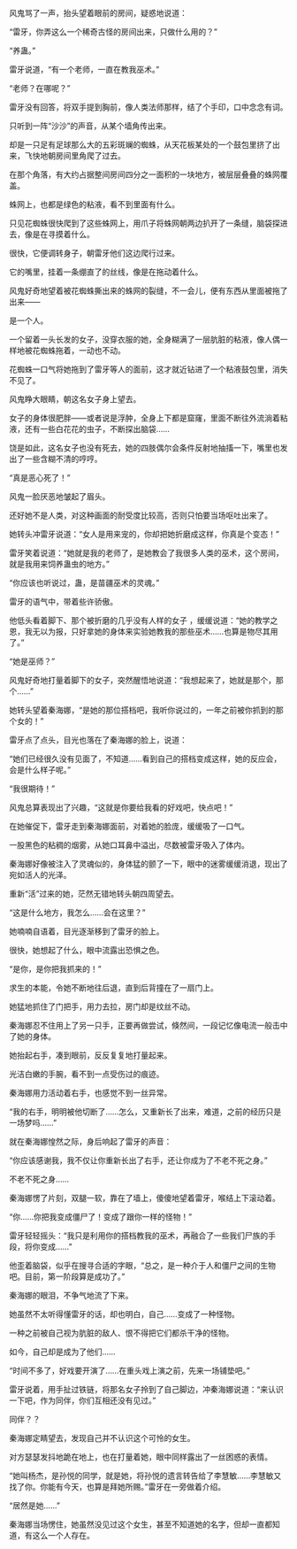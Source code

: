 风鬼骂了一声，抬头望着眼前的房间，疑惑地说道：

“雷牙，你弄这么一个稀奇古怪的房间出来，只做什么用的？”

“养蛊。”

雷牙说道，“有一个老师，一直在教我巫术。”

“老师？在哪呢？”

雷牙没有回答，将双手提到胸前，像人类法师那样，结了个手印，口中念念有词。

只听到一阵“沙沙”的声音，从某个墙角传出来。

却是一只足有足球那么大的五彩斑斓的蜘蛛，从天花板某处的一个鼓包里挤了出来，飞快地朝房间里角爬了过去。

在那个角落，有大约占据整间房间四分之一面积的一块地方，被层层叠叠的蛛网覆盖。

蛛网上，也都是绿色的粘液，看不到里面有什么。

只见花蜘蛛很快爬到了这些蛛网上，用爪子将蛛网朝两边扒开了一条缝，脑袋探进去，像是在寻摸着什么。

很快，它便调转身子，朝雷牙他们这边爬行过来。

它的嘴里，挂着一条绷直了的丝线，像是在拖动着什么。

风鬼好奇地望着被花蜘蛛撕出来的蛛网的裂缝，不一会儿，便有东西从里面被拖了出来——

是一个人。

一个留着一头长发的女子，没穿衣服的她，全身糊满了一层肮脏的粘液，像人偶一样地被花蜘蛛拖着，一动也不动。

花蜘蛛一口气将她拖到了雷牙等人的面前，这才就近钻进了一个粘液鼓包里，消失不见了。

风鬼睁大眼睛，朝这名女子身上望去。

女子的身体很肥胖——或者说是浮肿，全身上下都是窟窿，里面不断往外流淌着粘液，还有一些白花花的虫子，不断探出脑袋……

饶是如此，这名女子也没有死去，她的四肢偶尔会条件反射地抽搐一下，嘴里也发出了一些含糊不清的哼哼。

“真是恶心死了！”

风鬼一脸厌恶地皱起了眉头。

还好她不是人类，对这种画面的耐受度比较高，否则只怕要当场呕吐出来了。

她转头冲雷牙说道：“女人是用来宠的，你却把她折磨成这样，你真是个变态！”

雷牙笑着说道：“她就是我的老师了，是她教会了我很多人类的巫术，这个房间，就是我用来饲养蛊虫的地方。”

“你应该也听说过，蛊，是苗疆巫术的灵魂。”

雷牙的语气中，带着些许骄傲。

他低头看着脚下、那个被折磨的几乎没有人样的女子 ，缓缓说道：“她的教学之恩，我无以为报，只好拿她的身体来实验她教我的那些巫术……也算是物尽其用了。”

“她是巫师？”

风鬼好奇地打量着脚下的女子，突然醒悟地说道：“我想起来了，她就是那个，那个……”

她转头望着秦海娜，“是她的那位搭档吧，我听你说过的，一年之前被你抓到的那个女的！”

雷牙点了点头，目光也落在了秦海娜的脸上，说道：

“她们已经很久没有见面了，不知道……看到自己的搭档变成这样，她的反应会，会是什么样子呢。”

“我很期待！”

风鬼总算表现出了兴趣，“这就是你要给我看的好戏吧，快点吧！”

在她催促下，雷牙走到秦海娜面前，对着她的脸庞，缓缓吸了一口气。

一股黑色的粘稠的烟雾，从她口耳鼻中溢出，尽数被雷牙吸入了体内。

秦海娜好像被注入了灵魂似的，身体猛的颤了一下，眼中的迷雾缓缓消退，现出了宛如活人的光泽。

重新“活”过来的她，茫然无错地转头朝四周望去。

“这是什么地方，我怎么……会在这里？”

她喃喃自语着，目光逐渐移到了雷牙的脸上。

很快，她想起了什么，眼中流露出恐惧之色。

“是你，是你把我抓来的！”

求生的本能，令她不断地往后退，直到后背撞在了一扇门上。

她猛地抓住了门把手，用力去拉，房门却是纹丝不动。

秦海娜忍不住用上了另一只手，正要再做尝试，倏然间，一段记忆像电流一般击中了她的身体。

她抬起右手，凑到眼前，反反复复地打量起来。

光洁白嫩的手腕，看不到一点受伤过的痕迹。

秦海娜用力活动着右手，也感觉不到一丝异常。

“我的右手，明明被他切断了……怎么，又重新长了出来，难道，之前的经历只是一场梦吗……”

就在秦海娜惶然之际，身后响起了雷牙的声音：

“你应该感谢我，我不仅让你重新长出了右手，还让你成为了不老不死之身。”

不老不死之身……

秦海娜愣了片刻，双腿一软，靠在了墙上，傻傻地望着雷牙，喉结上下滚动着。

“你……你把我变成僵尸了！变成了跟你一样的怪物！”

雷牙轻轻摇头：“我只是利用你的搭档教我的巫术，再融合了一些我们尸族的手段，将你变成……”

他歪着脑袋，似乎在搜寻合适的字眼，“总之，是一种介于人和僵尸之间的生物吧。目前，第一阶段算是成功了。”

秦海娜的眼泪，不争气地流了下来。

她虽然不太听得懂雷牙的话，却也明白，自己……变成了一种怪物。

一种之前被自己视为肮脏的敌人、恨不得把它们都杀干净的怪物。

如今，自己却是成为了他们……

“时间不多了，好戏要开演了……在重头戏上演之前，先来一场铺垫吧。”

雷牙说着，用手扯过铁链，将那名女子拎到了自己脚边，冲秦海娜说道：“来认识一下吧，作为同伴，你们互相还没有见过。”

同伴？？

秦海娜定睛望去，发现自己并不认识这个可怜的女生。

对方瑟瑟发抖地跪在地上，也在打量着她，眼中同样露出了一丝困惑的表情。

“她叫杨杰，是孙悦的同学，就是她，将孙悦的遗言转告给了李慧敏……李慧敏又找了你。你能有今天，也算是拜她所赐。”雷牙在一旁做着介绍。

“居然是她……”

秦海娜当场愣住，她虽然没见过这个女生，甚至不知道她的名字，但却一直都知道，有这么一个人存在。
